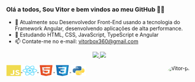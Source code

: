 ### Olá a todos, Sou Vitor e bem vindos ao meu GitHub 👋😎

- 🔭 Atualmente sou Desenvolvedor Front-End usando a tecnologia do Framework Angular, desenvolvendo aplicações de alta performance. 
- 🌱 Estudando HTML, CSS, JavaScript, TypeScript e Angular
- 📫 Contate-me no e-mail: vitorbox360@gmail.com

<div align="center">
  <a href="https://github.com/VitorVieiraa">
  <img height="180em" src="https://github-readme-stats.vercel.app/api?username=VitorVieiraa&show_icons=true&theme=synthwave&include_all_commits=true&count_private=true"/>
  <img height="180em" src="https://github-readme-stats.vercel.app/api/top-langs/?username=VitorVieiraa&layout=compact&langs_count=7&theme=dracula"/>
</div>
  
<div style="display: inline_block"><br>
  <img align="center" alt="Vitor-Js" height="30" width="40" src="https://raw.githubusercontent.com/devicons/devicon/master/icons/javascript/javascript-plain.svg">
  <img align="center" alt="Vitor-React" height="30" width="40" src="https://raw.githubusercontent.com/devicons/devicon/master/icons/react/react-original.svg">
  <img align="center" alt="Vitor-HTML" height="30" width="40" src="https://raw.githubusercontent.com/devicons/devicon/master/icons/html5/html5-original.svg">
  <img align="center" alt="Vitorr-CSS" height="30" width="40" src="https://raw.githubusercontent.com/devicons/devicon/master/icons/css3/css3-original.svg">
  <img align="center" alt="Vitor-Python" height="30" width="40" src="https://raw.githubusercontent.com/devicons/devicon/master/icons/python/python-original.svg">
  <img align="right" alt="Vitor-pic" height="200" style="border-radius:50px;" src="https://steamuserimages-a.akamaihd.net/ugc/974352316893558192/27BF5DD6D8215372332ADF3E82892DC917BCA023/?imw=5000&imh=5000&ima=fit&impolicy=Letterbox&imcolor=%23000000&letterbox=false">
</div>  
